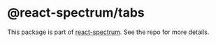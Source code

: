 # @react-spectrum/tabs

This package is part of [react-spectrum](https://github.com/adobe/react-spectrum). See the repo for more details.
